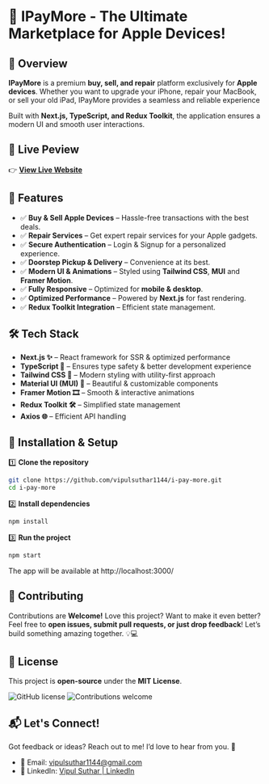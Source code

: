 # 🎉 IPayMore - The Ultimate Marketplace for Apple Devices!

## **🚀 Overview**

**IPayMore** is a premium **buy, sell, and repair** platform exclusively for **Apple devices**. Whether you want to upgrade your iPhone, repair your MacBook, or sell your old iPad, IPayMore provides a seamless and reliable experience

Built with **Next.js, TypeScript, and Redux Toolkit**, the application ensures a modern UI and smooth user interactions.

## 📌 Live Peview

👉 **[View Live Website](https://www.ipaymore.in/)**


## **🌟 Features**

- ✅ **Buy & Sell Apple Devices** – Hassle-free transactions with the best deals. 
- ✅ **Repair Services** – Get expert repair services for your Apple gadgets. 
- ✅ **Secure Authentication** – Login & Signup for a personalized experience.
- ✅ **Doorstep Pickup & Delivery** – Convenience at its best.
- ✅ **Modern UI & Animations** – Styled using **Tailwind CSS**, **MUI** and **Framer Motion**.
- ✅ **Fully Responsive** – Optimized for **mobile & desktop**.  
- ✅ **Optimized Performance** – Powered by **Next.js** for fast rendering.
- ✅ **Redux Toolkit Integration** – Efficient state management.


## 🛠️ Tech Stack

- **Next.js ✨** – React framework for SSR & optimized performance  
- **TypeScript 🔵** – Ensures type safety & better development experience  
- **Tailwind CSS 🎨** – Modern styling with utility-first approach
- **Material UI (MUI) 🔦** – Beautiful & customizable components 
- **Framer Motion 🎞️** – Smooth & interactive animations
- **Redux Toolkit 🛠** –  Simplified state management
- **Axios 🌐** – Efficient API handling


## **🔧 Installation & Setup**

1️⃣ **Clone the repository**  
```sh
git clone https://github.com/vipulsuthar1144/i-pay-more.git
cd i-pay-more
```

2️⃣ **Install dependencies**
```sh
npm install
```

3️⃣ **Run the project**
```sh
npm start
```

The app will be available at http://localhost:3000/


## **🤝 Contributing**
Contributions are **Welcome!**
Love this project? Want to make it even better? Feel free to **open issues, submit pull requests, or just drop feedback**! Let’s build something amazing together. 💡💻

## **📜 License**
This project is **open-source** under the **MIT License**.

![GitHub license](https://img.shields.io/badge/license-MIT-blue.svg)
![Contributions welcome](https://img.shields.io/badge/contributions-welcome-brightgreen.svg)


## **📬 Let's Connect!**

Got feedback or ideas? Reach out to me! I’d love to hear from you. 🎉

- 📧 Email: vipulsuthar1144@gmail.com
- 💼 LinkedIn: [Vipul Suthar | LinkedIn](https://www.linkedin.com/in/vipulsuthar1144/)
